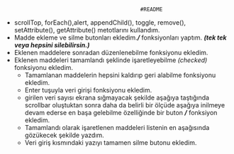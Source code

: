                                                #README
+ scrollTop, forEach(),alert, appendChild(), toggle, remove(), setAttribute(), getAttribute() metotlarını kullandım.
 + Madde ekleme ve silme butonları ekledim.***/*** fonksiyonları yaptım. ***(tek tek veya hepsini silebilirsin.)***
  + Eklenen maddelere sonradan düzenlenebilme fonksiyonu ekledim.
   + Eklenen maddeleri tamamlandı şeklinde işaretleyebilme *(checked)* fonksiyonu ekledim.
      + Tamamlanan maddelerin hepsini kaldırıp geri alabilme fonksiyonu ekledim.
       + Enter tuşuyla veri girişi fonksiyonu ekledim.
        + girilen veri sayısı ekrana sığmayacak şekilde aşağıya taştığında scrollbar oluştuktan sonra daha da belirli bir ölçüde aşağıya inilmeye devam ederse en başa gelebilme özelliğinde bir buton ***/*** fonksiyon ekledim.
        + Tamamlandı olarak işaretlenen maddeleri listenin en aşağısında gözükecek şekilde yazdım.
     + Veri giriş kısmındaki yazıyı tamamen silme butonu ekledim.
 
